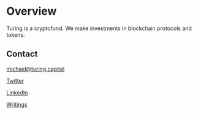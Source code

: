 # Overview
Turing is a cryptofund. We make investments in blockchain protocols and tokens.


## Contact
michael@turing.capital

[Twitter](https://www.twitter.com/mikekarnj "Twitter")

[LinkedIn](https://www.linkedin.com/in/mikekarnj "LinkedIn")

[Writings](https://www.medium.com/@mikekarnj "Writings")
